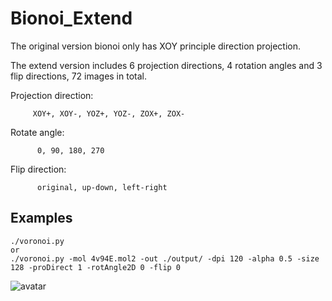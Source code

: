 # Bionoi_Extend
The original version bionoi only has XOY principle direction projection.  

The extend version includes 6 projection directions, 4 rotation angles and 3 flip directions, 72 images in total.  

Projection direction:  

         XOY+, XOY-, YOZ+, YOZ-, ZOX+, ZOX-  
	
Rotate angle:  

          0, 90, 180, 270  
	 
Flip  direction:  

          original, up-down, left-right  
## Examples  

	./voronoi.py
	or
	./voronoi.py -mol 4v94E.mol2 -out ./output/ -dpi 120 -alpha 0.5 -size 128 -proDirect 1 -rotAngle2D 0 -flip 0  
	
![avatar](/home/images/100_1_4_3.png)
